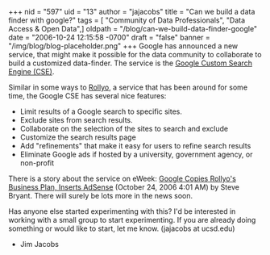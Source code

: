 +++
nid = "597"
uid = "13"
author = "jajacobs"
title = "Can we build a data finder with google?"
tags = [ "Community of Data Professionals", "Data Access & Open Data",]
oldpath = "/blog/can-we-build-data-finder-google"
date = "2006-10-24 12:15:58 -0700"
draft = "false"
banner = "/img/blog/blog-placeholder.png"
+++
Google has announced a new service, that might make it possible for the
data community to collaborate to build a customized data-finder. The
service is the [Google Custom Search Engine
(CSE)](http://www.google.com/coop/cse/).

Similar in some ways to [Rollyo](http://www.rollyo.com/), a service that
has been around for some time, the Google CSE has several nice features:

-   Limit results of a Google search to specific sites.
-   Exclude sites from search results.
-   Collaborate on the selection of the sites to search and exclude
-   Customize the search results page
-   Add "refinements" that make it easy for users to refine search
    results
-   Eliminate Google ads if hosted by a university, government agency,
    or non-profit

There is a story about the service on eWeek: [Google Copies Rollyo's
Business Plan, Inserts
AdSense](http://oraclewatch.eweek.com/blogs/google_watch/archive/2006/10/24/14133.aspx)
(October 24, 2006 4:01 AM) by Steve Bryant. There will surely be lots
more in the news soon.

Has anyone else started experimenting with this? I'd be interested in
working with a small group to start experimenting. If you are already
doing something or would like to start, let me know. (jajacobs at
ucsd.edu)

- Jim Jacobs
